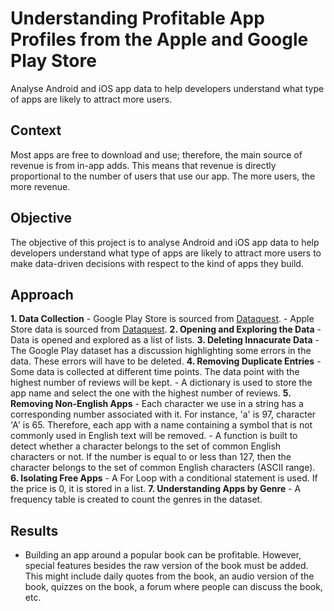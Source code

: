 # Understanding Profitable App Profiles from the Apple and Google Play Store
Analyse Android and iOS app data to help developers understand what type of apps are likely to attract more users.

## Context

Most apps are free to download and use; therefore, the main source of revenue is from in-app adds. This means that revenue is directly proportional to the number of users that use our app. The more users, the more revenue.

## Objective

The objective of this project is to analyse Android and iOS app data to help developers understand what type of apps are likely to attract more users to make data-driven decisions with respect to the kind of apps they build.

## Approach
**1. Data Collection**
    - Google Play Store is sourced from [Dataquest](https://dq-content.s3.amazonaws.com/350/googleplaystore.csv).
    - Apple Store data is sourced from [Dataquest](https://dq-content.s3.amazonaws.com/350/AppleStore.csv).
**2. Opening and Exploring the Data**
    - Data is opened and explored as a list of lists.
**3. Deleting Innacurate Data**
    - The Google Play dataset has a discussion highlighting some errors in the data. These errors will have to be deleted.
**4. Removing Duplicate Entries**
    - Some data is collected at different time points. The data point with the highest number of reviews will be kept.
    - A dictionary is used to store the app name and select the one with the highest number of reviews.
**5. Removing Non-English Apps**
    - Each character we use in a string has a corresponding number associated with it. For instance, 'a' is 97, character 'A' is 65. Therefore, each app with a name containing a symbol that is not commonly used in English text will be removed.
    - A function is built to detect whether a character belongs to the set of common English characters or not. If the number is equal to or less than 127, then the character belongs to the set of common English characters (ASCII range).
**6. Isolating Free Apps**
    - A For Loop with a conditional statement is used. If the price is 0, it is stored in a list.
**7. Understanding Apps by Genre**
    - A frequency table is created to count the genres in the dataset.

## Results
-  Building an app around a popular book can be profitable. However, special features besides the raw version of the book must be added. This might include daily quotes from the book, an audio version of the book, quizzes on the book, a forum where people can discuss the book, etc.
